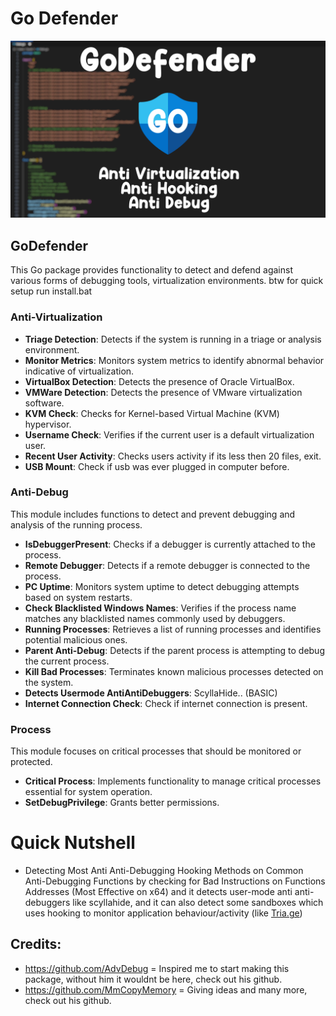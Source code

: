 # Go Defender

![Go Defender](GoDefenderLogo.png)

## GoDefender

This Go package provides functionality to detect and defend against various forms of debugging tools, virtualization environments.
btw for quick setup run install.bat
### Anti-Virtualization

- **Triage Detection**: Detects if the system is running in a triage or analysis environment.
- **Monitor Metrics**: Monitors system metrics to identify abnormal behavior indicative of virtualization.
- **VirtualBox Detection**: Detects the presence of Oracle VirtualBox.
- **VMWare Detection**: Detects the presence of VMware virtualization software.
- **KVM Check**: Checks for Kernel-based Virtual Machine (KVM) hypervisor.
- **Username Check**: Verifies if the current user is a default virtualization user.
- **Recent User Activity**: Checks users activity if its less then 20 files, exit.
- **USB Mount**: Check if usb was ever plugged in computer before.

### Anti-Debug

This module includes functions to detect and prevent debugging and analysis of the running process.

- **IsDebuggerPresent**: Checks if a debugger is currently attached to the process.
- **Remote Debugger**: Detects if a remote debugger is connected to the process.
- **PC Uptime**: Monitors system uptime to detect debugging attempts based on system restarts.
- **Check Blacklisted Windows Names**: Verifies if the process name matches any blacklisted names commonly used by debuggers.
- **Running Processes**: Retrieves a list of running processes and identifies potential malicious ones.
- **Parent Anti-Debug**: Detects if the parent process is attempting to debug the current process.
- **Kill Bad Processes**: Terminates known malicious processes detected on the system.
- **Detects Usermode AntiAntiDebuggers**: ScyllaHide.. (BASIC)
- **Internet Connection Check**: Check if internet connection is present.

### Process

This module focuses on critical processes that should be monitored or protected.
- **Critical Process**: Implements functionality to manage critical processes essential for system operation.
- **SetDebugPrivilege**: Grants better permissions.
# Quick Nutshell
- Detecting Most Anti Anti-Debugging Hooking Methods on Common Anti-Debugging Functions by checking for Bad Instructions on Functions Addresses (Most Effective on x64) and it detects user-mode anti anti-debuggers like scyllahide, and it can also detect some sandboxes which uses hooking to monitor application behaviour/activity (like [Tria.ge](https://tria.ge/))

## Credits:
- https://github.com/AdvDebug = Inspired me to start making this package, without him it wouldnt be here, check out his github.
- https://github.com/MmCopyMemory = Giving ideas and many more, check out his github.
